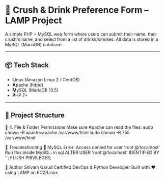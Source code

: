# 💖 Crush & Drink Preference Form – LAMP Project

A simple PHP + MySQL web form where users can submit their name, their crush's name, and select from a list of drinks/smokes. All data is stored in a MySQL (MariaDB) database.

---

## 📦 Tech Stack

- **L**inux (Amazon Linux 2 / CentOS)
- **A**pache (httpd)
- **M**ySQL (MariaDB 10.5)
- **P**HP 7+

---

## 📁 Project Structure

📜 4. File & Folder Permissions
Make sure Apache can read the files:
sudo chown -R apache:apache /var/www/html
sudo chmod -R 755 /var/www/html



🧪 Troubleshooting
🔸 MySQL Error: Access denied for user 'root'@'localhost'
Run this inside MySQL:
in sql 
ALTER USER 'root'@'localhost' IDENTIFIED BY '';
FLUSH PRIVILEGES;

🙌 Author
Shivam Garud
Certified DevOps & Python Developer
Built with ❤️ using LAMP on EC2/Linux

